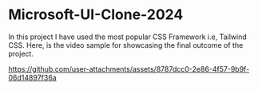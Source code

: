 # Microsoft-UI-Clone-2024
In this project I have used the most popular CSS Framework i.e, Tailwind CSS. 
Here, is the video sample for showcasing the final outcome of the project.



https://github.com/user-attachments/assets/8787dcc0-2e86-4f57-9b9f-06d14897f36a


